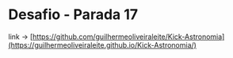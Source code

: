 # Desafio - Parada 17 
link -> [https://github.com/guilhermeoliveiraleite/Kick-Astronomia](https://guilhermeoliveiraleite.github.io/Kick-Astronomia/)
